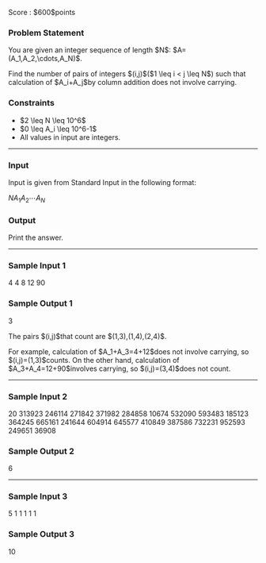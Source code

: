 
<div>

<span>

<span>

<p>
Score : $600$points
</p>

<div>

<section>

### **Problem Statement**

<p>
You are given an integer sequence of length $N$: $A=(A_1,A_2,\cdots,A_N)$.
</p>

<p>
Find the number of pairs of integers $(i,j)$($1 \leq i < j \leq N$) such that calculation of $A_i+A_j$by column addition does not involve carrying.
</p>

</section>

</div>

<div>

<section>

### **Constraints**

<ul>

<li>
$2 \leq N \leq 10^6$
</li>

<li>
$0 \leq A_i \leq 10^6-1$
</li>

<li>
All values in input are integers.
</li>

</ul>

</section>

</div>

---

<div>

<div>

<section>

### **Input**

<p>
Input is given from Standard Input in the following format:
</p>

<div>

$N$$A_1$$A_2$$\cdots$$A_N$
</div>

</section>

</div>

<div>

<section>

### **Output**

<p>
Print the answer.
</p>

</section>

</div>

</div>

---

<div>

<section>

### **Sample Input 1**

<div>

4
4 8 12 90

</div>

</section>

</div>

<div>

<section>

### **Sample Output 1**

<div>

3

</div>

<p>
The pairs $(i,j)$that count are $(1,3),(1,4),(2,4)$.
</p>

<p>
For example, calculation of $A_1+A_3=4+12$does not involve carrying, so $(i,j)=(1,3)$counts.
On the other hand, calculation of $A_3+A_4=12+90$involves carrying, so $(i,j)=(3,4)$does not count.
</p>

</section>

</div>

---

<div>

<section>

### **Sample Input 2**

<div>

20
313923 246114 271842 371982 284858 10674 532090 593483 185123 364245 665161 241644 604914 645577 410849 387586 732231 952593 249651 36908

</div>

</section>

</div>

<div>

<section>

### **Sample Output 2**

<div>

6

</div>

</section>

</div>

---

<div>

<section>

### **Sample Input 3**

<div>

5
1 1 1 1 1

</div>

</section>

</div>

<div>

<section>

### **Sample Output 3**

<div>

10

</div>

</section>

</div>

</span>

</span>

</div>
